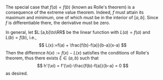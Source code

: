 The special case that $f(a)=f(b)$ (known as Rolle's theorem) 
is a consequence of the extreme value theorem. Indeed, $f$ must attain 
its maximum and minimum, one of which must be in the interior of $[a,b]$. 
Since $f$ is differentiable there, the derivative must be zero.

In general, let $L:[a,b]\to\RR$ be the linear function 
with $L(a)=f(a)$ and $L(b)=f(b)$, i.e.,
$$
L(x):=f(a) + \frac{f(b)-f(a)}{b-a}(x-a)
$$
Then the difference $h(x):=f(x)-L(x)$ satisfies the conditions 
of Rolle's theorem, thus there exists $\xi\in (a,b)$ such 
that 
$$
h'(\xi) = f'(\xi)-\frac{f(b)-f(a)}{b-a} = 0
$$
as desired.